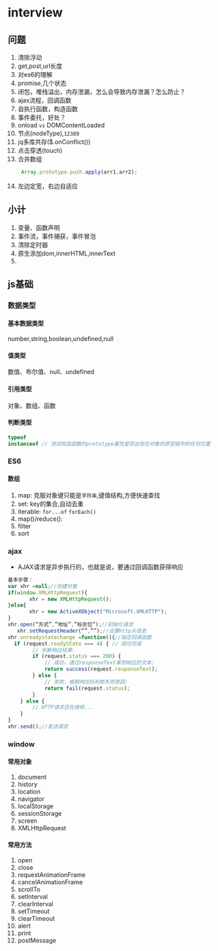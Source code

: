 # interview

## 问题
1. 清除浮动
2. get,post,url长度
3. 对es6的理解
4. promise,几个状态
5. 闭包，堆栈溢出，内存泄漏，怎么会导致内存泄漏？怎么防止？
6. ajax流程，回调函数
7. 自执行函数，构造函数
8. 事件委托，好处？
9. onload `vs` DOMContentLoaded
10. 节点(nodeType),`12389`
11. jq多库共存($.onConflict())
12. 点击穿透(touch)
13. 合并数组
    ```js
     Array.prototype.push.apply(arr1,arr2);
    ```
14. 左边定宽，右边自适应

## 小计
1. 变量、函数声明
2. 事件流，事件捕获，事件冒泡
3. 清除定时器
4. 原生添加dom,innerHTML,innerText
5. 



## js基础

### 数据类型

#### 基本数据类型
number,string,boolean,undefined,null
#### 值类型
数值、布尔值、null、undefined
#### 引用类型
对象、数组、函数
#### 判断类型
```js
typeof
instanceof // 测试构造函数的prototype属性是否出现在对象的原型链中的任何位置
```

### ES6

#### 数组
1. map: 克服对象键只能是`字符串`,键值结构,方便快速查找
2. set: key的集合,自动去重
3. iterable: `for...of`  `forEach()`
4. map()/reduce():
5. filter
6. sort

### ajax
* AJAX请求是异步执行的，也就是说，要通过回调函数获得响应
```js
基本步骤：
var xhr =null;//创建对象 
if(window.XMLHttpRequest){
       xhr = new XMLHttpRequest();
}else{
       xhr = new ActiveXObject("Microsoft.XMLHTTP");
}
xhr.open(“方式”,”地址”,”标志位”);//初始化请求 
   xhr.setRequestHeader(“”,””);//设置http头信息 
xhr.onreadystatechange =function(){//指定回调函数
  if (request.readyState === 4) { // 成功完成
        // 判断响应结果:
        if (request.status === 200) {
            // 成功，通过responseText拿到响应的文本:
            return success(request.responseText);
        } else {
            // 失败，根据响应码判断失败原因:
            return fail(request.status);
        }
    } else {
        // HTTP请求还在继续...
    }
} 
xhr.send();//发送请求 
```

### window

#### 常用对象
1. document
2. history
3. location
4. navigator
5. localStorage
6. sessionStorage
7. screen
8. XMLHttpRequest
#### 常用方法
1. open
2. close
3. requestAnimationFrame 
4. cancelAnimationFrame
5. scrollTo
6. setInterval
7. clearInterval
8. setTimeout
9. clearTimeout
10. alert
11. print
12. postMessage

